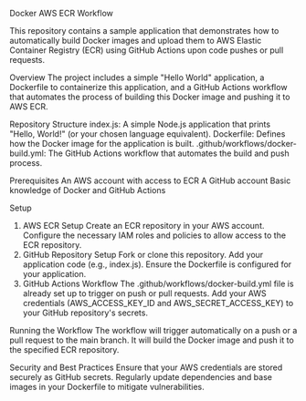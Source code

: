 Docker AWS ECR Workflow

This repository contains a sample application that demonstrates how to automatically build Docker images and upload them to AWS Elastic Container Registry (ECR) using GitHub Actions upon code pushes or pull requests.

Overview
The project includes a simple "Hello World" application, a Dockerfile to containerize this application, and a GitHub Actions workflow that automates the process of building this Docker image and pushing it to AWS ECR.

Repository Structure
index.js: A simple Node.js application that prints "Hello, World!" (or your chosen language equivalent).
Dockerfile: Defines how the Docker image for the application is built.
.github/workflows/docker-build.yml: The GitHub Actions workflow that automates the build and push process.

Prerequisites
An AWS account with access to ECR
A GitHub account
Basic knowledge of Docker and GitHub Actions

Setup
1. AWS ECR Setup
Create an ECR repository in your AWS account.
Configure the necessary IAM roles and policies to allow access to the ECR repository.
2. GitHub Repository Setup
Fork or clone this repository.
Add your application code (e.g., index.js).
Ensure the Dockerfile is configured for your application.
3. GitHub Actions Workflow
The .github/workflows/docker-build.yml file is already set up to trigger on push or pull requests.
Add your AWS credentials (AWS_ACCESS_KEY_ID and AWS_SECRET_ACCESS_KEY) to your GitHub repository's secrets.

Running the Workflow
The workflow will trigger automatically on a push or a pull request to the main branch.
It will build the Docker image and push it to the specified ECR repository.

Security and Best Practices
Ensure that your AWS credentials are stored securely as GitHub secrets.
Regularly update dependencies and base images in your Dockerfile to mitigate vulnerabilities.
